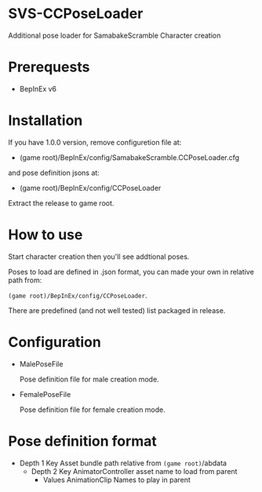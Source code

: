 # SVS-CCPoseLoader

Additional pose loader for SamabakeScramble Character creation

# Prerequests

 * BepInEx v6
 
# Installation

If you have 1.0.0 version, remove configuretion file at:

 * (game root)/BepInEx/config/SamabakeScramble.CCPoseLoader.cfg

and pose definition jsons at:

 * (game root)/BepInEx/config/CCPoseLoader

Extract the release to game root.

# How to use

Start character creation then you'll see addtional poses.
 
Poses to load are defined in .json format, you can made your own in relative path from:

```(game root)/BepInEx/config/CCPoseLoader```.

There are predefined (and not well tested) list packaged in release.

# Configuration

 * MalePoseFile

     Pose definition file for male creation mode.

 * FemalePoseFile

     Pose definition file for female creation mode.

# Pose definition format

 * Depth 1 Key
   Asset bundle path relative from ```(game root)```/abdata
   * Depth 2 Key
     AnimatorController asset name to load from parent
     * Values
       AnimationClip Names to play in parent 

